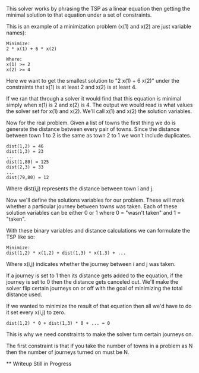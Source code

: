This solver works by phrasing the TSP as a linear equation then getting the minimal solution to that equation under a set of constraints.  

This is an example of a minimization problem (x(1) and x(2) are just variable names):  
    
    Minimize:
    2 * x(1) + 6 * x(2)
    
    Where:
    x(1) >= 2
    x(2) >= 4

Here we want to get the smallest solution to "2 x(1) + 6 x(2)" under the constraints that x(1) is at least 2 and x(2) is at least 4.  

If we ran that through a solver it would find that this equation is minimal simply when x(1) is 2 and x(2) is 4. The output we would read is what values the solver set for x(1) and x(2). We'll call x(1) and x(2) the solution variables.   

Now for the real problem. Given a list of towns the first thing we do is generate the distance between every pair of towns. Since the distance between town 1 to 2 is the same as town 2 to 1 we won't include duplicates.  

    dist(1,2) = 46
    dist(1,3) = 23
    ...
    dist(1,80) = 125
    dist(2,3) = 33
    ...
    dist(79,80) = 12

Where dist(i,j) represents the distance between town i and j.  

Now we'll define the solutions variables for our problem. These will mark whether a particular journey between towns was taken. Each of these solution variables can be either 0 or 1 where 0 = "wasn't taken" and 1 = "taken".

With these binary variables and distance calculations we can formulate the TSP like so:

    Minimize:
    dist(1,2) * x(1,2) + dist(1,3) * x(1,3) + ...

Where x(i,j) indicates whether the journey between i and j was taken.

If a journey is set to 1 then its distance gets added to the equation, if the journey is set to 0 then the distance gets canceled out. We'll make the solver flip certain journeys on or off with the goal of minimizing the total distance used.

If we wanted to minimize the result of that equation then all we'd have to do it set every x(i,j) to zero.

    dist(1,2) * 0 + dist(1,3) * 0 + ... = 0

This is why we need constraints to make the solver turn certain journeys on.

The first constraint is that if you take the number of towns in a problem as N then the number of journeys turned on must be N.


** Writeup Still in Progress
